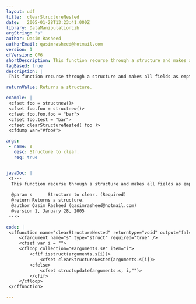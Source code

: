 ```yaml
---
layout: udf
title:  clearStructureNested
date:   2005-01-28T13:23:41.000Z
library: DataManipulationLib
argString: "s"
author: Qasim Rasheed
authorEmail: qasimrasheed@hotmail.com
version: 1
cfVersion: CF6
shortDescription: This function recurse through a structure and makes all fields as empty string
tagBased: true
description: |
 This function recurse through a structure and makes all fields as empty string

returnValue: Returns a structure.

example: |
 <cfset foo = structnew()>
 <cfset foo.foo = structnew()>
 <cfset foo.foo.foo = "bar">
 <cfset foo.test = "bar">
 <cfset clearStructureNested( foo )>
 <cfdump var="#foo#">

args:
 - name: s
   desc: Structure to clear.
   req: true


javaDoc: |
 <!---
  This function recurse through a structure and makes all fields as empty string
  
  @param s      Structure to clear. (Required)
  @return Returns a structure. 
  @author Qasim Rasheed (qasimrasheed@hotmail.com) 
  @version 1, January 28, 2005 
 --->

code: |
 <cffunction name="clearStructureNested" returntype="void" output="false">
     <cfargument name="s" type="struct" required="true" />
     <cfset var i = "">
     <cfloop collection="#arguments.s#" item="i">
         <cfif isstruct(arguments.s[i])>
             <cfset clearStructureNested(arguments.s[i])>
         <cfelse>
             <cfset structupdate(arguments.s, i,"")>
         </cfif>
     </cfloop>
 </cffunction>

---
```



